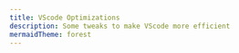 ```yaml
---
title: VScode Optimizations
description: Some tweaks to make VScode more efficient
mermaidTheme: forest
---
```

